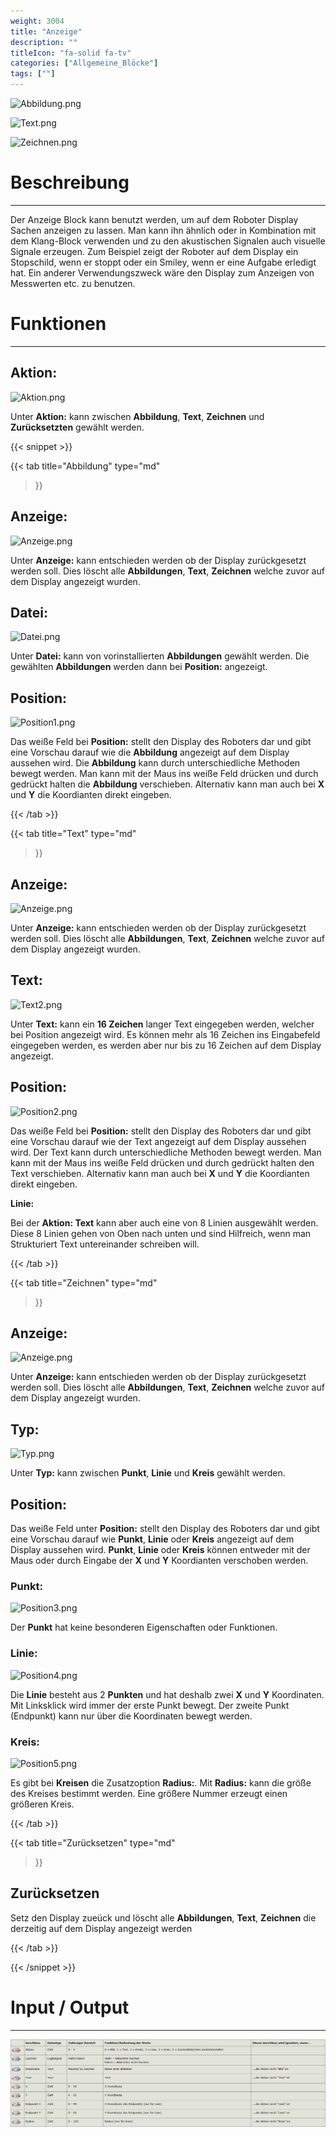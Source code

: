 ```yaml
---
weight: 3004
title: "Anzeige"
description: ""
titleIcon: "fa-solid fa-tv"
categories: ["Allgemeine_Blöcke"]
tags: [""]
---
```


![Abbildung.png](/images/nxt-images/Kapitel%201%20Allgemeine%20Bl%C3%B6cke/1.4%20Anzeige/Abbildung.png)

![Text.png](/images/nxt-images/Kapitel%201%20Allgemeine%20Bl%C3%B6cke/1.4%20Anzeige/Text.png)

![Zeichnen.png](/images/nxt-images/Kapitel%201%20Allgemeine%20Bl%C3%B6cke/1.4%20Anzeige/Zeichnen.png)

# Beschreibung
---

Der Anzeige Block kann benutzt werden, um auf dem Roboter Display Sachen anzeigen zu lassen. Man kann ihn ähnlich oder in Kombination mit dem Klang-Block verwenden und zu den akustischen Signalen auch visuelle Signale erzeugen. Zum Beispiel zeigt der Roboter auf dem Display ein Stopschild, wenn er stoppt oder ein Smiley, wenn er eine Aufgabe erledigt hat. Ein anderer Verwendungszweck wäre den Display zum Anzeigen von Messwerten etc. zu benutzen.

# Funktionen
---

## Aktion:

![Aktion.png](/images/nxt-images/Kapitel%ss201%20Allgemeine%20Bl%C3%B6cke/1.4%20Anzeige/Zeichnen.png)

Unter **Aktion:** kann zwischen **Abbildung**, **Text**, **Zeichnen** und **Zurücksetzten** gewählt werden.

{{< snippet >}}

{{< tab
    title="Abbildung"
    type="md"
>}}

## Anzeige:

![Anzeige.png](/images/nxt-images/Kapitel%201%20Allgemeine%20Bl%C3%B6cke/1.4%20Anzeige/Anzeige.png)

Unter **Anzeige:** kann entschieden werden ob der Display zurückgesetzt werden soll. Dies löscht alle **Abbildungen**, **Text**, **Zeichnen** welche zuvor auf dem Display angezeigt wurden.

## Datei:

![Datei.png](/images/nxt-images/Kapitel%201%20Allgemeine%20Bl%C3%B6cke/1.4%20Anzeige/Datei.png)

Unter **Datei:** kann von vorinstallierten **Abbildungen** gewählt werden. Die gewählten **Abbildungen** werden dann bei **Position:** angezeigt. 

## Position:

![Position1.png](/images/nxt-images/Kapitel%201%20Allgemeine%20Bl%C3%B6cke/1.4%20Anzeige/Position1.png)

Das weiße Feld bei **Position:** stellt den Display des Roboters dar und gibt eine Vorschau darauf wie die **Abbildung** angezeigt auf dem Display aussehen wird. Die **Abbildung** kann durch unterschiedliche Methoden bewegt werden. Man kann mit der Maus ins weiße Feld drücken und durch gedrückt halten die **Abbildung** verschieben. Alternativ kann man auch bei **X** und **Y** die Koordianten direkt eingeben.



{{< /tab >}}

{{< tab
    title="Text"
    type="md"
>}}

## Anzeige:

![Anzeige.png](/images/nxt-images/Kapitel%201%20Allgemeine%20Bl%C3%B6cke/1.4%20Anzeige/Anzeige.png)

Unter **Anzeige:** kann entschieden werden ob der Display zurückgesetzt werden soll. Dies löscht alle **Abbildungen**, **Text**, **Zeichnen** welche zuvor auf dem Display angezeigt wurden.

## Text:

![Text2.png](/images/nxt-images/Kapitel%201%20Allgemeine%20Bl%C3%B6cke/1.4%20Anzeige/Text2.png)

Unter **Text:** kann ein **16 Zeichen** langer Text eingegeben werden, welcher bei Position angezeigt wird. Es können mehr als 16 Zeichen ins Eingabefeld eingegeben werden, es werden aber nur bis zu 16 Zeichen auf dem Display angezeigt.

## Position:

![Position2.png](/images/nxt-images/Kapitel%201%20Allgemeine%20Bl%C3%B6cke/1.4%20Anzeige/Position2.png)

Das weiße Feld bei **Position:** stellt den Display des Roboters dar und gibt eine Vorschau darauf wie der Text angezeigt auf dem Display aussehen wird. Der Text kann durch unterschiedliche Methoden bewegt werden. Man kann mit der Maus ins weiße Feld drücken und durch gedrückt halten den Text verschieben. Alternativ kann man auch bei **X** und **Y** die Koordianten direkt eingeben.

**Linie:**

 Bei der **Aktion: Text** kann aber auch eine von 8 Linien ausgewählt werden. Diese 8 Linien gehen von Oben nach unten und sind Hilfreich, wenn man Strukturiert Text untereinander schreiben will.

{{< /tab >}}


{{< tab
    title="Zeichnen"
    type="md"
>}}

## Anzeige:

![Anzeige.png](/images/nxt-images/Kapitel%201%20Allgemeine%20Bl%C3%B6cke/1.4%20Anzeige/Anzeige.png)

Unter **Anzeige:** kann entschieden werden ob der Display zurückgesetzt werden soll. Dies löscht alle **Abbildungen**, **Text**, **Zeichnen** welche zuvor auf dem Display angezeigt wurden.

## Typ:

![Typ.png](/images/nxt-images/Kapitel%201%20Allgemeine%20Bl%C3%B6cke/1.4%20Anzeige/Typ.png)

Unter **Typ:** kann zwischen **Punkt**, **Linie** und **Kreis** gewählt werden.

## Position:

Das weiße Feld unter **Position:** stellt den Display des Roboters dar und gibt eine Vorschau darauf wie **Punkt**, **Linie** oder **Kreis** angezeigt auf dem Display aussehen wird. **Punkt**, **Linie** oder **Kreis** können entweder mit der Maus oder durch Eingabe der  **X** und **Y** Koordianten verschoben werden.

### Punkt:

![Position3.png](/images/nxt-images/Kapitel%201%20Allgemeine%20Bl%C3%B6cke/1.4%20Anzeige/Position3.png)

Der **Punkt** hat keine besonderen Eigenschaften oder Funktionen.

### Linie:

![Position4.png](/images/nxt-images/Kapitel%201%20Allgemeine%20Bl%C3%B6cke/1.4%20Anzeige/Position4.png)

Die **Linie** besteht aus 2 **Punkten** und hat deshalb zwei **X** und **Y** Koordinaten. Mit Linksklick wird immer der erste Punkt bewegt. Der zweite Punkt (Endpunkt) kann nur über die Koordinaten bewegt werden.

### Kreis:

![Position5.png](/images/nxt-images/Kapitel%201%20Allgemeine%20Bl%C3%B6cke/1.4%20Anzeige/Position5.png)

Es gibt bei **Kreisen** die Zusatzoption **Radius:**. Mit **Radius:** kann die größe des Kreises bestimmt werden. Eine größere Nummer erzeugt einen größeren Kreis.

{{< /tab >}}


{{< tab
    title="Zurücksetzen"
    type="md"
>}}

## Zurücksetzen

Setz den Display zueück und löscht alle **Abbildungen**, **Text**, **Zeichnen** die derzeitig auf dem Display angezeigt werden

{{< /tab >}}

{{< /snippet >}}


# Input / Output
---

![Anzeige-Block.png](/images/nxt-images/Tabellen/Anzeige-Block.png)
<!--
| Bild                                                                                         | Datentyp    | Input / Output | Name     |Beschreibung |
| --------------------------------------------------------------------------------------------------| ------------| ------------ |----------|------------|
| ![Input1.png](/images/nxt-images/Kapitel%201%20Allgemeine%20Bl%C3%B6cke/1.4%20Anzeige/Input1.png) | Zahl      | Input  | Aktion     | Überschreibt **Aktion**. 0 = Abbildung; 1 = Text; 2 = Punkt; 3 = Linie; 4 = Kreis; Alle anderen Zahlenwerte, so wie negative Werte, bewirken nichts.
| ![Input2.png](/images/nxt-images/Kapitel%201%20Allgemeine%20Bl%C3%B6cke/1.4%20Anzeige/Input2.png) | Logikwert | Input  | Löschen    | Überschreibt **Anzeige**. Wahr = Löschen / Falsch = nicht Löschen
| ![Input3.png](/images/nxt-images/Kapitel%201%20Allgemeine%20Bl%C3%B6cke/1.4%20Anzeige/Input3.png) | Text      | Input  | Dateiname  | Überschreibt die unter **Datei** ausgewählte Abbildung. Um zu funktionieren muss der Input-Text exakt dem Namen der Abbildung entsprechen. Wichtig! Die Standart koordinaten der Abbildung werden nicht übernommen. Abhängig von den eingegebenen Koordinaten kann sich das Bild deshalb außerhalb des Displays befinden und wird deshalb nicht angezeigt. Um einen Einfluss zu haben muss **Abbildung** unter **Aktion** ausgewählt sein.
| ![Input4.png](/images/nxt-images/Kapitel%201%20Allgemeine%20Bl%C3%B6cke/1.4%20Anzeige/Input4.png) | Text      | Input  | Text       | Überschreibt **Text** mit dem Input-Text. Um einen Einfluss zu haben muss **Text** unter **Aktion** ausgewählt sein.
| ![Input5.png](/images/nxt-images/Kapitel%201%20Allgemeine%20Bl%C3%B6cke/1.4%20Anzeige/Input5.png) | Zahl      | Input  | X          | Überschreibt die X-Koordinate. Kommastellen werden gerunded. Das Programm runded bei ≥0,5 ab und bei ≤0,6 auf.
| ![Input6.png](/images/nxt-images/Kapitel%201%20Allgemeine%20Bl%C3%B6cke/1.4%20Anzeige/Input6.png) | Zahl      | Input  | Y          | Überschreibt die Y-Koordinate. Kommastellen werden gerunded. Das Programm runded bei ≥0,5 ab und bei ≤0,6 auf.
| ![Input7.png](/images/nxt-images/Kapitel%201%20Allgemeine%20Bl%C3%B6cke/1.4%20Anzeige/Input7.png) | Zahl      | Input  | Endpunkt X | Überschreibt die Endpunkt-X-Koordinate.Kommastellen werden gerunded. Das Programm runded bei ≥0,5 ab und bei ≤0,6 auf. Um einen Einfluss zu haben muss **Linie** unter **Zeichen** unter **Aktion** ausgewählt sein.
| ![Input8.png](/images/nxt-images/Kapitel%201%20Allgemeine%20Bl%C3%B6cke/1.4%20Anzeige/Input8.png) | Zahl      | Input  | Endpunkt Y | Überschreibt die Endpunkt-Y-Koordinate.Kommastellen werden gerunded. Das Programm runded bei ≥0,5 ab und bei ≤0,6 auf. Um einen Einfluss zu haben muss **Linie** unter **Zeichen** unter **Aktion** ausgewählt sein.
| ![Input9.png](/images/nxt-images/Kapitel%201%20Allgemeine%20Bl%C3%B6cke/1.4%20Anzeige/Input9.png) | Zahl      | Input  | Radius     | Überschreibt den Radius des Kreises. Kommastellen werden gerunded. Das Programm runded bei ≥0,5 ab und bei ≤0,6 auf. Um einen Einfluss zu haben muss **Kreis** unter **Zeichen** unter **Aktion** ausgewählt sein.

-->
